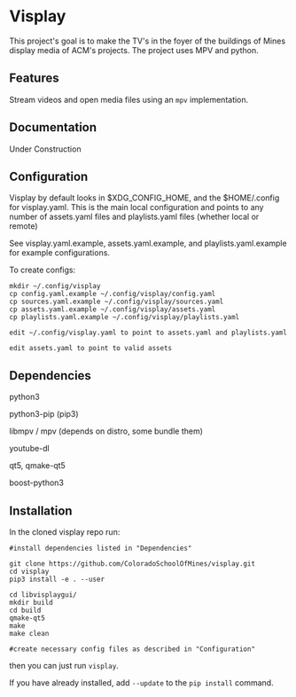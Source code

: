 # Visplay
This project's goal is to make the TV's in the foyer of the buildings of Mines
display media of ACM's projects. The project uses MPV and python.

## Features
Stream videos and open media files using an `mpv` implementation.

## Documentation
Under Construction

## Configuration
Visplay by default looks in $XDG_CONFIG_HOME, and the $HOME/.config for visplay.yaml.
This is the main local configuration and points to any number of assets.yaml files and playlists.yaml files (whether local or remote)

See visplay.yaml.example, assets.yaml.example, and playlists.yaml.example for example configurations.

To create configs:

    mkdir ~/.config/visplay
    cp config.yaml.example ~/.config/visplay/config.yaml
    cp sources.yaml.example ~/.config/visplay/sources.yaml
    cp assets.yaml.example ~/.config/visplay/assets.yaml
    cp playlists.yaml.example ~/.config/visplay/playlists.yaml

    edit ~/.config/visplay.yaml to point to assets.yaml and playlists.yaml

    edit assets.yaml to point to valid assets

## Dependencies

python3

python3-pip (pip3)

libmpv / mpv (depends on distro, some bundle them)

youtube-dl

qt5, qmake-qt5

boost-python3

## Installation
In the cloned visplay repo run:
    
    #install dependencies listed in "Dependencies"

    git clone https://github.com/ColoradoSchoolOfMines/visplay.git
    cd visplay
    pip3 install -e . --user

    cd libvisplaygui/
    mkdir build
    cd build
    qmake-qt5
    make
    make clean

    #create necessary config files as described in "Configuration"

then you can just run `visplay`.

If you have already installed, add `--update` to the `pip install` command.


